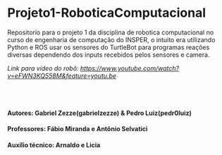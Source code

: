 # Projeto1-RoboticaComputacional
Repositorio para o projeto 1 da disciplina de robotica computacional no curso de engenharia de computação do INSPER, o intuito era utilizando Python e ROS usar os sensores do TurtleBot para programas reações diversas dependendo dos inputs recebidos pelos sensores e camera.

_Link para vídeo do robô: https://www.youtube.com/watch?v=eFWN3KQ558M&feature=youtu.be_

<br></br>
#### Autores: Gabriel Zezze(gabrielzezze) & Pedro Luiz(pedr0luiz)
#### Professores: Fábio Miranda e Antônio Selvatici
#### Auxílio técnico: Arnaldo e Licia
